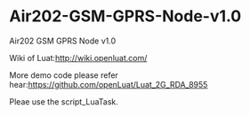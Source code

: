 # Air202-GSM-GPRS-Node-v1.0
Air202 GSM GPRS Node v1.0

Wiki of Luat:http://wiki.openluat.com/

More demo code please refer hear:https://github.com/openLuat/Luat_2G_RDA_8955

Pleae use the script_LuaTask.
